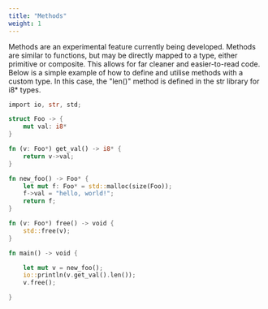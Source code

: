 ```yaml
---
title: "Methods"
weight: 1
---
```


Methods are an experimental feature currently being developed. Methods are 
similar to functions, but may be directly mapped to a type, either primitive
or composite. This allows for far cleaner and easier-to-read code. Below is a
simple example of how to define and utilise methods with a custom type. In this
case, the "len()" method is defined in the str library for i8* types.

```Rust
import io, str, std;

struct Foo -> {
	mut val: i8*
}

fn (v: Foo*) get_val() -> i8* {
	return v->val;
}

fn new_foo() -> Foo* {
	let mut f: Foo* = std::malloc(size(Foo));
	f->val = "hello, world!";
	return f;
}

fn (v: Foo*) free() -> void {
	std::free(v);
}

fn main() -> void {

	let mut v = new_foo();
	io::println(v.get_val().len());
	v.free();

}
```